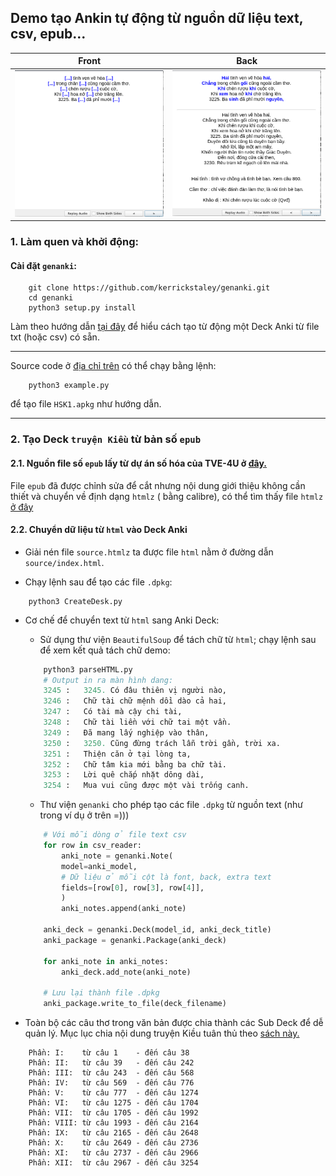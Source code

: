 ## Demo tạo  Ankin tự động từ nguồn dữ liệu text, csv, epub...
Front             |  Back
:-------------------------:|:-------------------------:
![](preview/frontCard.png)  |  ![](preview/backCard.png)

### 1. Làm quen và khởi động:
#### Cài đặt `genanki`:

```
    git clone https://github.com/kerrickstaley/genanki.git
    cd genanki
    python3 setup.py install
```

Làm theo hướng dẫn [tại đây](ref:https://charly-lersteau.com/posts/2019-11-17-create-anki-deck-csv/) để hiểu cách tạo từ động một Deck Anki từ file txt (hoặc csv) có sẵn.

***
Source code ở [địa chỉ trên](ref:https://charly-lersteau.com/posts/2019-11-17-create-anki-deck-csv/) có thể chạy bằng lệnh:
```
    python3 example.py
```
để tạo file `HSK1.apkg` như hướng dẫn.
***

### 2. Tạo Deck `truyện Kiều` từ bản số `epub`

#### 2.1. Nguồn file số `epub` lấy từ dự án số hóa của TVE-4U ở [đây.](http://tve-4u.org/threads/truye%CC%A3n-kie%CC%80u-nguye%CC%83n-du-ha%CC%80-huy-gia%CC%81p-nguye%CC%83n-tha%CC%A3ch-giang-1000qsv1tvb-0112.30643/)

File `epub` đã được chỉnh sửa để cắt nhưng nội dung giới thiệu không cần thiết và chuyển về định dạng `htmlz` ( bằng calibre), có thể tìm thấy file `htmlz` [ở đây](source.htmlz)

#### 2.2. Chuyển dữ liệu từ `html` vào Deck Anki

- Giải nén file `source.htmlz` ta được file `html` nằm ở đường dẫn `source/index.html`.

- Chạy lệnh sau để tạo các file `.dpkg`:
```
    python3 CreateDesk.py
```
+ Cơ chế để chuyển text từ `html` sang Anki Deck:

    - Sử dụng thư viện `BeautifulSoup` để tách chữ từ `html`; chạy lệnh sau để xem kết quả tách chữ demo:
    ``` python
        python3 parseHTML.py
        # Output in ra màn hình dang:
        3245 :   3245. Có đâu thiên vị người nào,
        3246 :   Chữ tài chữ mệnh dồi dào cả hai,
        3247 :   Có tài mà cậy chi tài,
        3248 :   Chữ tài liền với chữ tai một vần.
        3249 :   Đã mang lấy nghiệp vào thân, 
        3250 :   3250. Cũng đừng trách lẫn trời gần, trời xa.
        3251 :   Thiện căn ở tại lòng ta, 
        3252 :   Chữ tâm kia mới bằng ba chữ tài. 
        3253 :   Lời quê chắp nhặt dông dài, 
        3254 :   Mua vui cũng được một vài trống canh.
    ```

    - Thư viện `genanki` cho phép tạo các file `.dpkg` từ nguồn text (như trong ví dụ ở trên =)))    
    ``` python 
        # Với mỗi dòng ở file text csv
        for row in csv_reader:
            anki_note = genanki.Note(
            model=anki_model,
            # Dữ liệu ở mỗi cột là font, back, extra text
            fields=[row[0], row[3], row[4]],
            )
            anki_notes.append(anki_note)

        anki_deck = genanki.Deck(model_id, anki_deck_title)
        anki_package = genanki.Package(anki_deck)

        for anki_note in anki_notes:
            anki_deck.add_note(anki_note)

        # Lưu lại thành file .dpkg
        anki_package.write_to_file(deck_filename)
    ```
* Toàn bộ các câu thơ trong văn bản được chia thành các Sub Deck để dễ quản lý. Mục lục chia nội dung truyện Kiều tuân thủ theo [sách này.](http://tve-4u.org/threads/truyen-thuy-kieu-bu%CC%80i-ky%CC%89-va%CC%80-tra%CC%80n-tro%CC%A3ng-kim-hie%CC%A3u-kha%CC%89o-1000qsv1tvb-0319.30608/)
```
    Phần: I:    từ câu 1    - đến câu 38
    Phần: II:   từ câu 39   - đến câu 242
    Phần: III:  từ câu 243  - đến câu 568
    Phần: IV:   từ câu 569  - đến câu 776
    Phần: V:    từ câu 777  - đến câu 1274
    Phần: VI:   từ câu 1275 - đến câu 1704
    Phần: VII:  từ câu 1705 - đến câu 1992
    Phần: VIII: từ câu 1993 - đến câu 2164
    Phần: IX:   từ câu 2165 - đến câu 2648
    Phần: X:    từ câu 2649 - đến câu 2736
    Phần: XI:   từ câu 2737 - đến câu 2966
    Phần: XII:  từ câu 2967 - đến câu 3254
```
